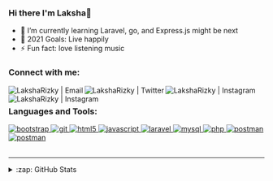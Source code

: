 ### Hi there I'm Laksha👋



- 🌱 I’m currently learning Laravel, go, and Express.js might be next
- 🥅 2021 Goals: Live happily
- ⚡ Fun fact: love listening music

### Connect with me:

[<img align="left" alt="LakshaRizky | Email" src="https://img.shields.io/badge/Gmail-D14836?style=for-the-badge&logo=gmail&logoColor=white"/>][email]
[<img align="left" alt="LakshaRizky | Twitter"  src="https://img.shields.io/badge/Twitter-1DA1F2?style=for-the-badge&logo=twitter&logoColor=white" />][twitter]
[<img align="left" alt="LakshaRizky | Instagram" src="https://img.shields.io/badge/Instagram-E4405F?style=for-the-badge&logo=instagram&logoColor=white" />][instagram]
[<img align="left" alt="LakshaRizky | Instagram" src="https://img.shields.io/badge/LinkedIn-0077B5?style=for-the-badge&logo=linkedin&logoColor=white" />][linkedin]

<br />

### Languages and Tools:

<p align="left"> <a href="https://getbootstrap.com" target="_blank"> <img src="https://img.shields.io/badge/Bootstrap-563D7C?style=rounded&logo=bootstrap&logoColor=white" alt="bootstrap"/> </a> <a href="https://git-scm.com/" target="_blank"> <img src="https://img.shields.io/badge/MySQL-00000F?style=rounded&logo=mysql&logoColor=white" alt="git"/> </a> <a href="https://www.w3.org/html/" target="_blank"> <img src="https://img.shields.io/badge/HTML-239120?style=rounded&logo=html5&logoColor=white" alt="html5"/> </a> <a href="https://developer.mozilla.org/en-US/docs/Web/JavaScript" target="_blank"> <img src="https://img.shields.io/badge/JavaScript-F7DF1E?style=rounded&logo=javascript&logoColor=black" alt="javascript"/> </a> <a href="https://laravel.com/" target="_blank"> <img src="https://img.shields.io/badge/Laravel-FF2D20?style=rounded&logo=laravel&logoColor=white" alt="laravel"/> </a> <a href="https://www.mysql.com/" target="_blank"> <img src="https://img.shields.io/badge/Git-E95420?style=rounded&logo=git&logoColor=white" alt="mysql"/> </a> <a href="https://www.php.net" target="_blank"> <img src="https://img.shields.io/badge/PHP-777BB4?style=rounded&logo=php&logoColor=white" alt="php"/> </a> <a href="https://postman.com" target="_blank"> <img src="https://img.shields.io/badge/Postman-E95420?style=rounded&logo=postman&logoColor=white" alt="postman"/> </a>
<a href="https://ubuntu.com" target="_blank"> <img src="https://img.shields.io/badge/Ubuntu-E95420?style=rounded&logo=ubuntu&logoColor=white" alt="postman"/> </a>

<br />
<br />

---

<details>
  <summary>:zap: GitHub Stats</summary>
<p>&nbsp;<img align="center" src="https://github-readme-stats.vercel.app/api?username=laksharzky&theme=blue-green" alt="laksharzky" /></p>
</details>

[twitter]: https://twitter.com/laksharzky
[instagram]: https://instagram.com/laksharzky
[linkedin]: https://linkedin.com/in/laksharizky
[email]: mailto:lakshaaulia3@gmail.com
